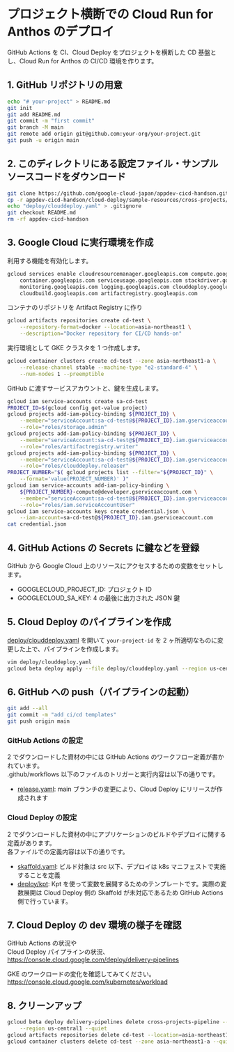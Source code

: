 # プロジェクト横断での Cloud Run for Anthos のデプロイ

GitHub Actions を CI、Cloud Deploy をプロジェクトを横断した CD 基盤とし、Cloud Run for Anthos の CI/CD 環境を作ります。

## 1. GitHub リポジトリの用意

```bash
echo "# your-project" > README.md
git init
git add README.md
git commit -m "first commit"
git branch -M main
git remote add origin git@github.com:your-org/your-project.git
git push -u origin main
```

## 2. このディレクトリにある設定ファイル・サンプル ソースコードをダウンロード

```bash
git clone https://github.com/google-cloud-japan/appdev-cicd-handson.git
cp -r appdev-cicd-handson/cloud-deploy/sample-resources/cross-projects/. ./
echo "deploy/clouddeploy.yaml" > .gitignore
git checkout README.md
rm -rf appdev-cicd-handson
```

## 3. Google Cloud に実行環境を作成

利用する機能を有効化します。

```bash
gcloud services enable cloudresourcemanager.googleapis.com compute.googleapis.com \
    container.googleapis.com serviceusage.googleapis.com stackdriver.googleapis.com \
    monitoring.googleapis.com logging.googleapis.com clouddeploy.googleapis.com \
    cloudbuild.googleapis.com artifactregistry.googleapis.com
```

コンテナのリポジトリを Artifact Registry に作り

```bash
gcloud artifacts repositories create cd-test \
    --repository-format=docker --location=asia-northeast1 \
    --description="Docker repository for CI/CD hands-on"
```

実行環境として GKE クラスタを 1 つ作成します。

```bash
gcloud container clusters create cd-test --zone asia-northeast1-a \
    --release-channel stable --machine-type "e2-standard-4" \
    --num-nodes 1 --preemptible
```

GitHub に渡すサービスアカウントと、鍵を生成します。

```bash
gcloud iam service-accounts create sa-cd-test
PROJECT_ID=$(gcloud config get-value project)
gcloud projects add-iam-policy-binding ${PROJECT_ID} \
    --member="serviceAccount:sa-cd-test@${PROJECT_ID}.iam.gserviceaccount.com" \
    --role="roles/storage.admin"
gcloud projects add-iam-policy-binding ${PROJECT_ID} \
    --member="serviceAccount:sa-cd-test@${PROJECT_ID}.iam.gserviceaccount.com" \
    --role="roles/artifactregistry.writer"
gcloud projects add-iam-policy-binding ${PROJECT_ID} \
    --member="serviceAccount:sa-cd-test@${PROJECT_ID}.iam.gserviceaccount.com" \
    --role="roles/clouddeploy.releaser"
PROJECT_NUMBER="$( gcloud projects list --filter="${PROJECT_ID}" \
    --format='value(PROJECT_NUMBER)' )"
gcloud iam service-accounts add-iam-policy-binding \
    ${PROJECT_NUMBER}-compute@developer.gserviceaccount.com \
    --member="serviceAccount:sa-cd-test@${PROJECT_ID}.iam.gserviceaccount.com" \
    --role="roles/iam.serviceAccountUser"
gcloud iam service-accounts keys create credential.json \
    --iam-account=sa-cd-test@${PROJECT_ID}.iam.gserviceaccount.com
cat credential.json
```

## 4. GitHub Actions の Secrets に鍵などを登録

GitHub から Google Cloud 上のリソースにアクセスするための変数をセットします。

- GOOGLECLOUD_PROJECT_ID: プロジェクト ID
- GOOGLECLOUD_SA_KEY: 4 の最後に出力された JSON 鍵

## 5. Cloud Deploy のパイプラインを作成

[deploy/clouddeploy.yaml](https://github.com/google-cloud-japan/appdev-cicd-handson/blob/main/cloud-deploy/sample-resources/cross-projects/deploy/clouddeploy.yaml) を開いて `your-project-id` を 2 ヶ所適切なものに変更した上で、パイプラインを作成します。

```bash
vim deploy/clouddeploy.yaml
gcloud beta deploy apply --file deploy/clouddeploy.yaml --region us-central1
```

## 6. GitHub への push（パイプラインの起動）

```bash
git add --all
git commit -m "add ci/cd templates"
git push origin main
```

### GitHub Actions の設定

2 でダウンロードした資材の中には GitHub Actions のワークフロー定義が書かれています。  
.github/workflows 以下のファイルのトリガーと実行内容は以下の通りです。

- [release.yaml](https://github.com/google-cloud-japan/appdev-cicd-handson/blob/main/cloud-deploy/sample-resources/cross-projects/.github/workflows/release.yaml): main ブランチの変更により、Cloud Deploy にリリースが作成されます

### Cloud Deploy の設定

2 でダウンロードした資材の中にアプリケーションのビルドやデプロイに関する定義があります。  
各ファイルでの定義内容は以下の通りです。

- [skaffold.yaml](https://github.com/google-cloud-japan/appdev-cicd-handson/blob/main/cloud-deploy/sample-resources/cross-projects/skaffold.yaml): ビルド対象は src 以下、デプロイは k8s マニフェストで実施することを定義
- [deploy/kpt](https://github.com/google-cloud-japan/appdev-cicd-handson/blob/main/cloud-deploy/sample-resources/cross-projects/deploy/kpt): Kpt を使って変数を展開するためのテンプレートです。実際の変数展開は Cloud Deploy 側の Skaffold が未対応であるため GitHub Actions 側で行っています。

## 7. Cloud Deploy の dev 環境の様子を確認

GitHub Actions の状況や  
Cloud Deploy パイプラインの状況、  
https://console.cloud.google.com/deploy/delivery-pipelines

GKE のワークロードの変化を確認してみてください。  
https://console.cloud.google.com/kubernetes/workload

## 8. クリーンアップ

```bash
gcloud beta deploy delivery-pipelines delete cross-projects-pipeline --force \
    --region us-central1 --quiet
gcloud artifacts repositories delete cd-test --location=asia-northeast1 --quiet
gcloud container clusters delete cd-test --zone asia-northeast1-a --quiet
```

